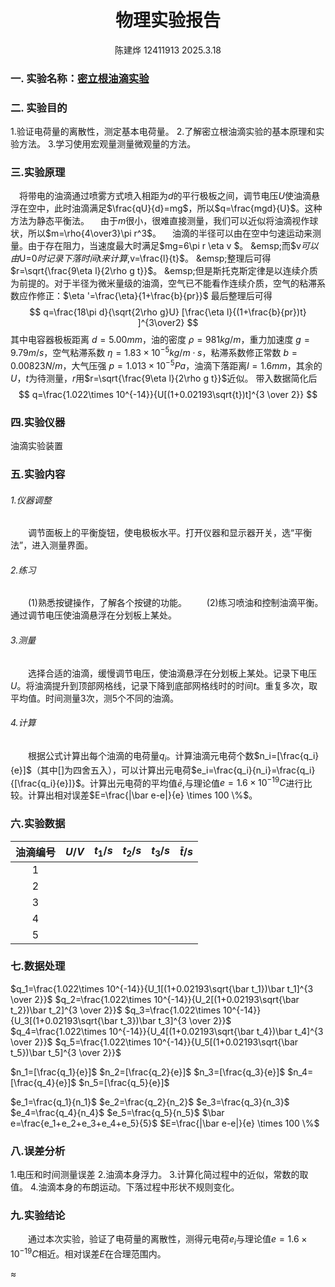 
# <center>物理实验报告 </center>
 <center>陈建烨 12411913 2025.3.18</center> <!---这里是姓名栏--->

### 一. 实验名称：<u>密立根油滴实验</u>
<!---课程名称写<u>和</u>之间--->
### 二. 实验目的 
<!-- 纯纯恶心人 雷了雷了 学不到一点知识 -->
1.验证电荷量的离散性，测定基本电荷量。
2.了解密立根油滴实验的基本原理和实验方法。
3.学习使用宏观量测量微观量的方法。
### 三.实验原理
&emsp;将带电的油滴通过喷雾方式喷入相距为$d$的平行极板之间，调节电压$U$使油滴悬浮在空中，此时油滴满足$\frac{qU}{d}=mg$，所以$q=\frac{mgd}{U}$。这种方法为静态平衡法。
&emsp;由于$m$很小，很难直接测量，我们可以近似将油滴视作球状，所以$m=\rho{4\over3}\pi r^3$。
&emsp;油滴的半径可以由在空中匀速运动来测量。由于存在阻力，当速度最大时满足$mg=6\pi r \eta v $。
&emsp;而$v$可以由$U=0$时记录下落时间$t$来计算,$v=\frac{l}{t}$。
&emsp;整理后可得$r=\sqrt{\frac{9\eta l}{2\rho g t}}$。
&emsp;但是斯托克斯定律是以连续介质为前提的。对于半径为微米量级的油滴，空气已不能看作连续介质，空气的粘滞系数应作修正：$\eta '=\frac{\eta}{1+\frac{b}{pr}}$
最后整理后可得
$$
q=\frac{18\pi d}{\sqrt{2\rho g}U} [\frac{\eta l}{(1+\frac{b}{pr})t} ]^{3\over2}
$$
其中电容器极板距离 $d=5.00mm$，油的密度 $\rho =981kg/m$，重力加速度 $g=9.79m/s$，空气粘滞系数 $\eta=1.83 \times 10^{-5}kg/m \cdot s$，粘滞系数修正常数 $b=0.00823N/m$，大气压强 $p=1.013 \times 10^{-5} Pa$，油滴下落距离$l=1.6mm$，其余的$U$，$t$为待测量，$r$用$r=\sqrt{\frac{9\eta l}{2\rho g t}}$近似。
带入数据简化后
$$
q=\frac{1.022\times 10^{-14}}{U[(1+0.02193\sqrt{t})t]^{3 \over 2}}
$$
### 四.实验仪器
油滴实验装置
### 五.实验内容
###### 1.仪器调整
&emsp;&emsp;调节面板上的平衡旋钮，使电极板水平。打开仪器和显示器开关，选“平衡法”，进入测量界面。 
###### 2.练习
&emsp;&emsp;(1)熟悉按键操作，了解各个按键的功能。
&emsp;&emsp;(2)练习喷油和控制油滴平衡。通过调节电压使油滴悬浮在分划板上某处。
<!-- 练练练 练你妈 我模拟实验手都快练sita了 年戊子都要哈特了 你还给我在实验室练 那模拟个屁啊 -->
<!-- 座子 宗萨 物理老四暖婆操粘钩 -->
###### 3.测量
&emsp;&emsp;选择合适的油滴，缓慢调节电压，使油滴悬浮在分划板上某处。记录下电压$U$。将油滴提升到顶部网格线，记录下降到底部网格线时的时间$t$。重复多次，取平均值。时间测量3次，测5个不同的油滴。
###### 4.计算
&emsp;&emsp;根据公式计算出每个油滴的电荷量$q_i$。计算油滴元电荷个数$n_i=[\frac{q_i}{e}]$（其中[]为四舍五入），可以计算出元电荷$e_i=\frac{q_i}{n_i}=\frac{q_i}{[\frac{q_i}{e}]}$。计算出元电荷的平均值$\bar e$,与理论值$e=1.6\times 10^{-19}C$进行比较。计算出相对误差$E=\frac{|\bar e-e|}{e} \times 100 \%$。

### 六.实验数据
|油滴编号|$U /V$|$t_1/s$|$t_2/s$|$t_3/s$|$\bar t/s$|
|:--:|:--:|:--:|:--:|:--:|:--:|
|$1$|
|$2$|
|$3$|
|$4$|
|$5$|

### 七.数据处理
$q_1=\frac{1.022\times 10^{-14}}{U_1[(1+0.02193\sqrt{\bar t_1})\bar t_1]^{3 \over 2}}$
$q_2=\frac{1.022\times 10^{-14}}{U_2[(1+0.02193\sqrt{\bar t_2})\bar t_2]^{3 \over 2}}$
$q_3=\frac{1.022\times 10^{-14}}{U_3[(1+0.02193\sqrt{\bar t_3})\bar t_3]^{3 \over 2}}$
$q_4=\frac{1.022\times 10^{-14}}{U_4[(1+0.02193\sqrt{\bar t_4})\bar t_4]^{3 \over 2}}$
$q_5=\frac{1.022\times 10^{-14}}{U_5[(1+0.02193\sqrt{\bar t_5})\bar t_5]^{3 \over 2}}$

$n_1=[\frac{q_1}{e}]$ $n_2=[\frac{q_2}{e}]$ $n_3=[\frac{q_3}{e}]$ $n_4=[\frac{q_4}{e}]$ $n_5=[\frac{q_5}{e}]$

$e_1=\frac{q_1}{n_1}$ $e_2=\frac{q_2}{n_2}$ $e_3=\frac{q_3}{n_3}$ $e_4=\frac{q_4}{n_4}$ $e_5=\frac{q_5}{n_5}$
$\bar e=\frac{e_1+e_2+e_3+e_4+e_5}{5}$
$E=\frac{|\bar e-e|}{e} \times 100 \%$
### 八.误差分析
1.电压和时间测量误差
2.油滴本身浮力。
3.计算化简过程中的近似，常数的取值。
4.油滴本身的布朗运动。下落过程中形状不规则变化。
### 九.实验结论
&emsp;&emsp;通过本次实验，验证了电荷量的离散性，测得元电荷$e_i$与理论值$e=1.6\times 10^{-19}C$相近。相对误差$E$在合理范围内。




$\approx$